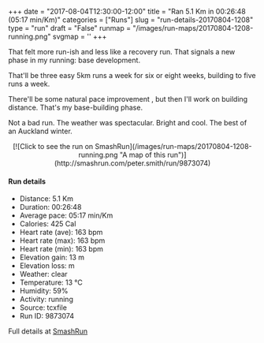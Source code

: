 +++
date = "2017-08-04T12:30:00-12:00"
title = "Ran 5.1 Km in 00:26:48 (05:17 min/Km)"
categories = ["Runs"]
slug = "run-details-20170804-1208"
type = "run"
draft = "False"
runmap = "/images/run-maps/20170804-1208-running.png"
svgmap = '<polyline points="1 58, 0 58, 1 57, 1 59, 1 59, 1 60, 1 60, 1 65, 2 66, 3 66, 5 64, 7 63, 10 60, 11 59, 12 59, 12 58, 15 56, 16 54, 16 54, 17 53, 21 49, 23 50, 24 48, 25 47, 28 45, 31 43, 36 41, 38 41, 40 41, 45 44, 48 45, 49 45, 51 43, 52 43, 52 42, 53 41, 56 38, 56 37, 56 36, 58 35, 67 35, 87 36, 91 37, 94 39, 100 44, 95 39, 93 38, 88 36, 69 35, 56 36, 55 36, 55 38, 54 39, 49 44, 47 44, 40 40, 38 40, 36 40, 31 42, 28 45, 24 45, 21 47, 20 48, 18 52, 14 55">'
+++

That felt more run-ish and less like a recovery run. That signals a new phase in my running: base development. 

That'll be three easy 5km runs a week for six or eight weeks, building to five runs a week. 

There'll be some natural pace improvement , but then I'll work on building distance. That's my base-building phase. 

Not a bad run. The weather was spectacular. Bright and cool. The best of an Auckland winter. 

<!--more-->

<center>
[![Click to see the run on SmashRun](/images/run-maps/20170804-1208-running.png "A map of this run")](http://smashrun.com/peter.smith/run/9873074)
</center>

#### Run details

* Distance: 5.1 Km
* Duration: 00:26:48
* Average pace: 05:17 min/Km
* Calories: 425 Cal
* Heart rate (ave): 163 bpm
* Heart rate (max): 163 bpm
* Heart rate (min): 163 bpm
* Elevation gain: 13 m
* Elevation loss:  m
* Weather: clear
* Temperature: 13 &deg;C
* Humidity: 59%
* Activity: running
* Source: tcxfile
* Run ID: 9873074

Full details at [SmashRun](http://smashrun.com/peter.smith/run/9873074)